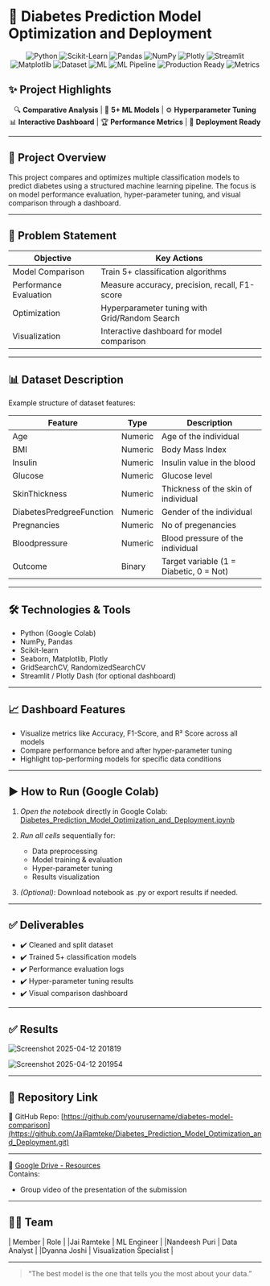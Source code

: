 # 🧠 Diabetes Prediction Model Optimization and Deployment

<div align="center">
  
![Python](https://img.shields.io/badge/python-3670A0?style=for-the-badge&logo=python&logoColor=ffdd54)
![Scikit-Learn](https://img.shields.io/badge/scikit--learn-%23F7931E.svg?style=for-the-badge&logo=scikit-learn&logoColor=white)
![Pandas](https://img.shields.io/badge/pandas-%23150458.svg?style=for-the-badge&logo=pandas&logoColor=white)
![NumPy](https://img.shields.io/badge/numpy-%23013243.svg?style=for-the-badge&logo=numpy&logoColor=white)
![Plotly](https://img.shields.io/badge/Plotly-%233F4F75.svg?style=for-the-badge&logo=plotly&logoColor=white)
![Streamlit](https://img.shields.io/badge/Streamlit-FF4B4B?style=for-the-badge&logo=Streamlit&logoColor=white)
![Matplotlib](https://img.shields.io/badge/Matplotlib-%23ffffff.svg?style=for-the-badge&logo=Matplotlib&logoColor=black)
![Dataset](https://img.shields.io/badge/dataset-Pima%20Indians%20Diabetes-blue?style=for-the-badge)
![ML](https://img.shields.io/badge/machine%20learning-classification-orange?style=for-the-badge)
![ML Pipeline](https://img.shields.io/badge/ML-Pipeline-blueviolet?style=for-the-badge&logo=scikitlearn)
![Production Ready](https://img.shields.io/badge/Production-Ready-success?style=for-the-badge&logo=docker)
![Metrics](https://img.shields.io/badge/Metrics-Accuracy_Precision_Recall_F1-important?style=for-the-badge)


</div>

## ✨ Project Highlights

<div align="center">
  
🔍 **Comparative Analysis** | 🎯 **5+ ML Models** | ⚙️ **Hyperparameter Tuning**  
📊 **Interactive Dashboard** | 🏆 **Performance Metrics** | 🚀 **Deployment Ready**

</div>

---

## 🌟 Project Overview

This project compares and optimizes multiple classification models to predict diabetes using a structured machine learning pipeline. The focus is on model performance evaluation, hyper-parameter tuning, and visual comparison through a dashboard.

---

## 🎯 Problem Statement

<div align="center">
  
| Objective | Key Actions |
|-----------|-------------|
| Model Comparison | Train 5+ classification algorithms |
| Performance Evaluation | Measure accuracy, precision, recall, F1-score |
| Optimization | Hyperparameter tuning with Grid/Random Search |
| Visualization | Interactive dashboard for model comparison |

</div>

---

## 📊 Dataset Description


Example structure of dataset features:

| Feature                   | Type       | Description                           |
|---------------------------|------------|---------------------------------------|
| Age                       | Numeric    | Age of the individual                 |
| BMI                       | Numeric    | Body Mass Index                       |
| Insulin                   | Numeric    | Insulin value in the blood            |
| Glucose                   | Numeric    | Glucose level                         |
| SkinThickness             | Numeric    | Thickness of the skin of individual   |
| DiabetesPredgreeFunction  | Numeric    | Gender of the individual              |
| Pregnancies               | Numeric    | No of pregenancies                    |
| Bloodpressure             | Numeric    | Blood pressure of the individual      |
| Outcome                   | Binary     | Target variable (1 = Diabetic, 0 = Not)|

---

## 🛠️ Technologies & Tools

- Python (Google Colab)
- NumPy, Pandas
- Scikit-learn
- Seaborn, Matplotlib, Plotly
- GridSearchCV, RandomizedSearchCV
- Streamlit / Plotly Dash (for optional dashboard)

---

## 📈 Dashboard Features

- Visualize metrics like Accuracy, F1-Score, and R² Score across all models
- Compare performance before and after hyper-parameter tuning
- Highlight top-performing models for specific data conditions

---

## ▶️ How to Run (Google Colab)

1. *Open the notebook* directly in Google Colab:  
   [Diabetes_Prediction_Model_Optimization_and_Deployment.ipynb](https://colab.research.google.com/github/JaiRamteke/Diabetes_Prediction_Model_Optimization_and_Deployment/blob/main/Diabetes_Prediction_Model_Optimization_and_Deployment.ipynb)

2. *Run all cells* sequentially for:
   - Data preprocessing
   - Model training & evaluation
   - Hyper-parameter tuning
   - Results visualization

3. *(Optional)*: Download notebook as .py or export results if needed.

---


## ✅ Deliverables

- ✔️ Cleaned and split dataset
- ✔️ Trained 5+ classification models
- ✔️ Performance evaluation logs
- ✔️ Hyper-parameter tuning results
- ✔️ Visual comparison dashboard

---


## ✅ Results


![Screenshot 2025-04-12 201819](https://github.com/user-attachments/assets/369c91e0-8f1a-43e9-bb6b-5db2a67bfe48)




![Screenshot 2025-04-12 201954](https://github.com/user-attachments/assets/8d4ef7e4-b961-43ea-96fc-25f4995dd0e4)

---


## 📌 Repository Link

🔗 GitHub Repo: [https://github.com/yourusername/diabetes-model-comparison](https://github.com/JaiRamteke/Diabetes_Prediction_Model_Optimization_and_Deployment.git)

---


📁 [Google Drive - Resources](https://drive.google.com/drive/folders/1u0PrWS-AEzMIpOLhnx8Oc6uLfPVZXiyp?usp=sharing)  
Contains:
-  Group video of the presentation of the submission

---


## 👨‍💻 Team

| Member	      | Role                     |
|Jai Ramteke	  | ML Engineer              |
|Nandeesh Puri	| Data Analyst             |
|Dyanna Joshi	  | Visualization Specialist |


---

> “The best model is the one that tells you the most about your data.”
